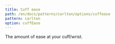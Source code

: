 ```yaml
---
title: Cuff ease
path: /en/docs/patterns/carlton/options/cuffease
pattern: carlton
option: cuffEase
---
```


The amount of ease at your cuff/wrist.